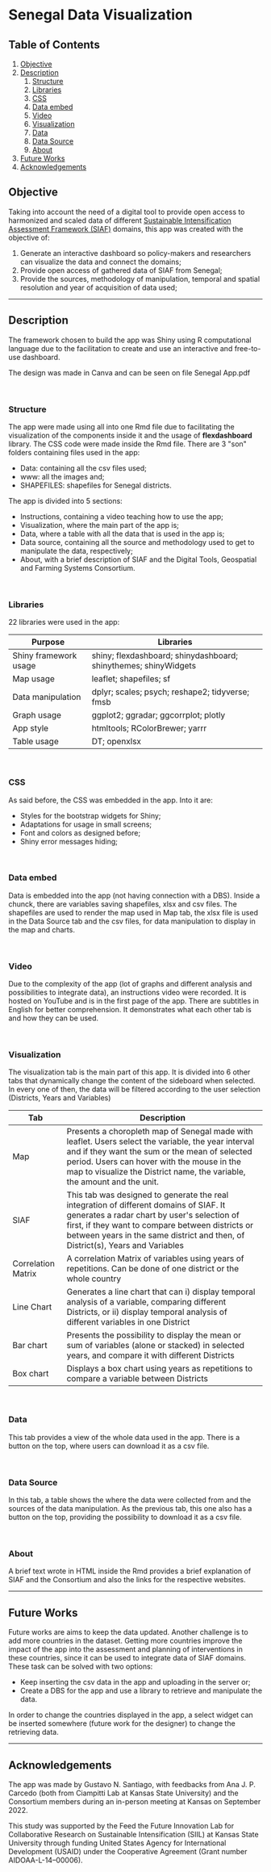 # Senegal Data Visualization

## Table of Contents
1. [Objective](#objective)
2. [Description](#description)
    1. [Structure](#structure)
    2. [Libraries](#libraries)
    3. [CSS](#css)
    4. [Data embed](#data-embed)
    5. [Video](#video)
    6. [Visualization](#visualization)
    7. [Data](#data)
    8. [Data Source](#data-source)
    9. [About](#about)
3. [Future Works](#future-works)
4. [Acknowledgements](#acknowledgements)

## Objective
Taking into account the need of a digital tool to provide open access to harmonized and scaled data of different [Sustainable Intensification Assessment Framework (SIAF)](https://sitoolkit.com/assessment-framework/the-five-domains-of-sustainable-intensificatio) domains, this app was created with the objective of:
1. Generate an interactive dashboard so policy-makers and researchers can visualize the data and connect the domains;
2. Provide open access of gathered data of SIAF from Senegal;
3. Provide the sources, methodology of manipulation, temporal and spatial resolution and year of acquisition of data used;

---

## Description

The framework chosen to build the app was Shiny using R computational language due to the facilitation to create and use an interactive and free-to-use dashboard.

The design was made in Canva and can be seen on file Senegal App.pdf

<br>

### Structure

The app were made using all into one Rmd file due to facilitating the visualization of the components inside it and the usage of **flexdashboard** library. The CSS code were made inside the Rmd file. There are 3 "son" folders containing files used in the app:
- Data: containing all the csv files used;
- www: all the images and;
- SHAPEFILES: shapefiles for Senegal districts.

The app is divided into 5 sections:
- Instructions, containing a video teaching how to use the app;
- Visualization, where the main part of the app is;
- Data, where a table with all the data that is used in the app is;
- Data source, containing all the source and methodology used to get to manipulate the data, respectively;
- About, with a brief description of SIAF and the Digital Tools, Geospatial and Farming Systems Consortium.

<br>

### Libraries
22 libraries were used in the app:

| Purpose | Libraries | 
| ----------- | ----------- |
| Shiny framework usage | shiny; flexdashboard; shinydashboard; shinythemes; shinyWidgets |
| Map usage | leaflet; shapefiles; sf|
| Data manipulation | dplyr; scales; psych; reshape2; tidyverse; fmsb|
| Graph usage | ggplot2; ggradar; ggcorrplot; plotly |
| App style | htmltools; RColorBrewer; yarrr|
| Table usage | DT; openxlsx|

<br>

### CSS
As said before, the CSS was embedded in the app. Into it are:
- Styles for the bootstrap widgets for Shiny;
- Adaptations for usage in small screens;
- Font and colors as designed before;
- Shiny error messages hiding;

<br>

### Data embed
Data is embedded into the app (not having connection with a DBS). Inside a chunck, there are variables saving shapefiles, xlsx and csv files. The shapefiles are used to render the map used in Map tab, the xlsx file is used in the Data Source tab and the csv files, for data manipulation to display in the map and charts.

<br>

### Video
Due to the complexity of the app (lot of graphs and different analysis and possibilities to integrate data), an instructions video were recorded. It is hosted on YouTube and is in the first page of the app. There are subtitles in English for better comprehension. It demonstrates what each other tab is and how they can be used.

<br>

### Visualization
The visualization tab is the main part of this app. It is divided into 6 other tabs that dynamically change the content of the sideboard when selected. In every one of then, the data will be filtered according to the user selection (Districts, Years and Variables)

| Tab | Description |
| ----------- | ----------- |
| Map | Presents a choropleth map of Senegal made with leaflet. Users select the variable, the year interval and if they want the sum or the mean of selected period. Users can hover with the mouse in the map to visualize the District name, the variable, the amount and the unit. |
| SIAF | This tab was designed to generate the real integration of different domains of SIAF. It generates a radar chart by user's selection of first, if they want to compare between districts or between years in the same district and then, of District(s), Years and Variables|
| Correlation Matrix | A correlation Matrix of variables using years of repetitions. Can be done of one district or the whole country |
| Line Chart | Generates a line chart that can i) display temporal analysis of a variable, comparing different Districts, or ii) display temporal analysis of different variables in one District |
| Bar chart | Presents the possibility to display the mean or sum of variables (alone or stacked) in selected years, and compare it with different Districts |
| Box chart | Displays a box chart using years as repetitions to compare a variable between Districts |

<br>

### Data
This tab provides a view of the whole data used in the app. There is a button on the top, where users can download it as a csv file.

<br>

### Data Source
In this tab, a table shows the where the data were collected from and the sources of the data manipulation. As the previous tab, this one also has a button on the top, providing the possibility to download it as a csv file.

<br>

### About
A brief text wrote in HTML inside the Rmd provides a brief explanation of SIAF and the Consortium and also the links for the respective websites.

---
## Future Works

Future works are aims to keep the data updated. Another challenge is to add more countries in the dataset. Getting more countries improve the impact of the app into the assessment and planning of interventions in these countries, since it can be used to integrate data of SIAF domains. These task can be solved with two options:

- Keep inserting the csv data in the app and uploading in the server or;
- Create a DBS for the app and use a library to retrieve and manipulate the data.

In order to change the countries displayed in the app, a select widget can be inserted somewhere (future work for the designer) to change the retrieving data.

---
## Acknowledgements
The app was made by Gustavo N. Santiago, with feedbacks from Ana J. P. Carcedo (both from Ciampitti Lab at Kansas State University) and the Consortium members during an in-person meeting at Kansas on September 2022.

This study was supported by the Feed the Future Innovation Lab for Collaborative Research on Sustainable Intensification (SIIL) at Kansas State University through funding United States Agency for International Development (USAID) under the Cooperative Agreement (Grant number AIDOAA-L-14–00006).




